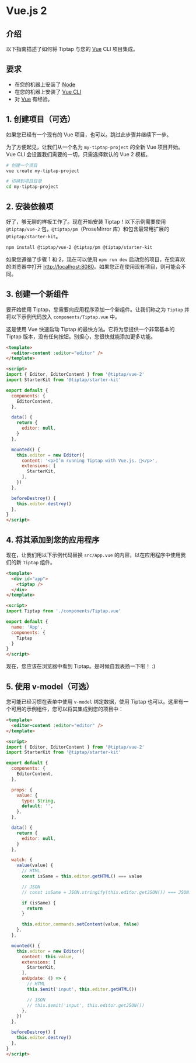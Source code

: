 # Vue.js 2

## 介绍
以下指南描述了如何将 Tiptap 与您的 [Vue](https://vuejs.org/) CLI 项目集成。

## 要求
* 在您的机器上安装了 [Node](https://nodejs.org/en/download/)
* 在您的机器上安装了 [Vue CLI](https://cli.vuejs.org/)
* 对 [Vue](https://vuejs.org/v2/guide/#Getting-Started) 有经验。

## 1. 创建项目（可选）
如果您已经有一个现有的 Vue 项目，也可以。跳过此步骤并继续下一步。

为了方便起见，让我们从一个名为 `my-tiptap-project` 的全新 Vue 项目开始。Vue CLI 会设置我们需要的一切，只需选择默认的 Vue 2 模板。

```bash
# 创建一个项目
vue create my-tiptap-project

# 切换到项目目录
cd my-tiptap-project
```

## 2. 安装依赖项
好了，够无聊的样板工作了。现在开始安装 Tiptap！以下示例需要使用 `@tiptap/vue-2` 包，`@tiptap/pm`（ProseMirror 库）和包含最常用扩展的 `@tiptap/starter-kit`。

```bash
npm install @tiptap/vue-2 @tiptap/pm @tiptap/starter-kit
```

如果您遵循了步骤 1 和 2，现在可以使用 `npm run dev` 启动您的项目，在您喜欢的浏览器中打开 [http://localhost:8080](http://localhost:8080)。如果您正在使用现有项目，则可能会不同。

## 3. 创建一个新组件
要开始使用 Tiptap，您需要向应用程序添加一个新组件。让我们称之为 `Tiptap` 并将以下示例代码放入 `components/Tiptap.vue` 中。

这是使用 Vue 快速启动 Tiptap 的最快方法。它将为您提供一个非常基本的 Tiptap 版本，没有任何按钮。别担心，您很快就能添加更多功能。

```html
<template>
  <editor-content :editor="editor" />
</template>

<script>
import { Editor, EditorContent } from '@tiptap/vue-2'
import StarterKit from '@tiptap/starter-kit'

export default {
  components: {
    EditorContent,
  },

  data() {
    return {
      editor: null,
    }
  },

  mounted() {
    this.editor = new Editor({
      content: '<p>I’m running Tiptap with Vue.js. 🎉</p>',
      extensions: [
        StarterKit,
      ],
    })
  },

  beforeDestroy() {
    this.editor.destroy()
  },
}
</script>
```

## 4. 将其添加到您的应用程序
现在，让我们用以下示例代码替换 `src/App.vue` 的内容，以在应用程序中使用我们的新 `Tiptap` 组件。

```html
<template>
  <div id="app">
    <tiptap />
  </div>
</template>

<script>
import Tiptap from './components/Tiptap.vue'

export default {
  name: 'App',
  components: {
    Tiptap
  }
}
</script>
```

现在，您应该在浏览器中看到 Tiptap。是时候自我表扬一下啦！ :)

## 5. 使用 v-model（可选）
您可能已经习惯在表单中使用 `v-model` 绑定数据，使用 Tiptap 也可以。这里有一个可用的示例组件，您可以将其集成到您的项目中：

```html
<template>
  <editor-content :editor="editor" />
</template>

<script>
import { Editor, EditorContent } from '@tiptap/vue-2'
import StarterKit from '@tiptap/starter-kit'

export default {
  components: {
    EditorContent,
  },

  props: {
    value: {
      type: String,
      default: '',
    },
  },

  data() {
    return {
      editor: null,
    }
  },

  watch: {
    value(value) {
      // HTML
      const isSame = this.editor.getHTML() === value

      // JSON
      // const isSame = JSON.stringify(this.editor.getJSON()) === JSON.stringify(value)

      if (isSame) {
        return
      }

      this.editor.commands.setContent(value, false)
    },
  },

  mounted() {
    this.editor = new Editor({
      content: this.value,
      extensions: [
        StarterKit,
      ],
      onUpdate: () => {
        // HTML
        this.$emit('input', this.editor.getHTML())

        // JSON
        // this.$emit('input', this.editor.getJSON())
      },
    })
  },

  beforeDestroy() {
    this.editor.destroy()
  },
}
</script>
```